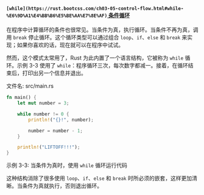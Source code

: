 #### `[while](https://rust.bootcss.com/ch03-05-control-flow.html#while-%E6%9D%A1%E4%BB%B6%E5%BE%AA%E7%8E%AF)`[ 条件循环](https://rust.bootcss.com/ch03-05-control-flow.html#while-%E6%9D%A1%E4%BB%B6%E5%BE%AA%E7%8E%AF)

在程序中计算循环的条件也很常见。当条件为真，执行循环。当条件不再为真，调用 `break` 停止循环。这个循环类型可以通过组合 `loop`、`if`、`else` 和 `break` 来实现；如果你喜欢的话，现在就可以在程序中试试。

然而，这个模式太常用了，Rust 为此内置了一个语言结构，它被称为 `while` 循环。示例 3-3 使用了 `while`：程序循环三次，每次数字都减一。接着，在循环结束后，打印出另一个信息并退出。

文件名: src/main.rs

```Rust
fn main() {
    let mut number = 3;

    while number != 0 {
        println!("{}!", number);

        number = number - 1;
    }

    println!("LIFTOFF!!!");
}
```

示例 3-3: 当条件为真时，使用 `while` 循环运行代码

这种结构消除了很多使用 `loop`、`if`、`else` 和 `break` 时所必须的嵌套，这样更加清晰。当条件为真就执行，否则退出循环。

